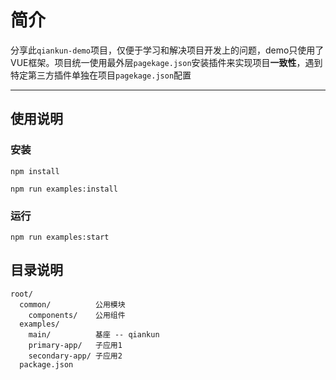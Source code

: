 # 简介
  分享此`qiankun-demo`项目，仅便于学习和解决项目开发上的问题，demo只使用了VUE框架。项目统一使用最外层`pagekage.json`安装插件来实现项目**一致性**，遇到特定第三方插件单独在项目`pagekage.json`配置

----

## 使用说明

### 安装

```npm install```

```npm run examples:install```

### 运行

```npm run examples:start```

## 目录说明

    root/
      common/          公用模块
        components/    公用组件
      examples/
        main/          基座 -- qiankun
        primary-app/   子应用1
        secondary-app/ 子应用2
      package.json

